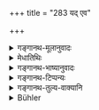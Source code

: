 +++
title = "283 यद् एव"

+++

<details><summary>गङ्गानथ-मूलानुवादः</summary>

When the best of Brāhmaṇas, having bathed, satisfies the Pitṛs with water,—by that alone he obtains the whole reward of the performance of the offering to the Pitṛs.—(283)
</details>

<details><summary>मेधातिथिः</summary>

पाञ्चयज्ञिकं यच् छ्राद्धम् अहर् अहर् इत्य् उक्तं तस्य वैकल्पिकत्वम् अनेनोच्यते । उदकतर्पणं यत् क्रियते **स्नात्वा** तेनैव **पितृयज्ञक्रियाफलं** **प्राप्नोति** । यद् उक्तम् "एकम् अप्य् आशयेत्" (म्ध् ३.७३) इति तस्य नास्ति नियमेन कर्तव्यता । उकदतर्पणम् अवश्यं कर्तव्यम् ॥ ३.२७३ ॥
</details>

<details><summary>गङ्गानथ-भाष्यानुवादः</summary>

The present verse sets forth an option to the daily *Śrāddha* that has been prescribed in connection with the ‘Five Sacrifices.’

The ‘offering of water’ that is made after bath,—by that he obtains the reward of the offering to the Pitṛs. That is, it is not absolutely necessary to do what has been said (in 3.83) regarding the feeding of at least one Brāhmaṇa and the rest of it. It is only the *Water-offering* that must be made.—(283).
</details>

<details><summary>गङ्गानथ-टिप्पन्यः</summary>

This verse is quoted in *Vīramitrodaya* (Āhnika, p. 391) in support of
the view that in case one is unable to perform all the three rites of
*Tarpaṇa, Śrāddha* and *Bali*, if he performs even one of them, he is
saved from the sin of neglecting the ‘offerings to the Pitṛs’;—and in
*Hemādri* (Śrāddha, p. 946).
</details>

<details><summary>गङ्गानथ-तुल्य-वाक्यानि</summary>

*Baudhāyana* (2.6.3).—‘Day after day, one shall moke offerings out of
the water-vessel; even so is the Pitṛyajña accomplished.’

*Āpastamba-Dharmasūtra* (1.13.1).—‘By the wateroffering is accomplished
the offering to gods, the offering to Pitṛs and also Vedic Study.’
</details>

<details><summary>Bühler</summary>

283	Even when a Brahmana, after bathing, satisfies the manes with water, he obtains thereby the whole reward for the performance of the (daily) Sraddha.
</details>
